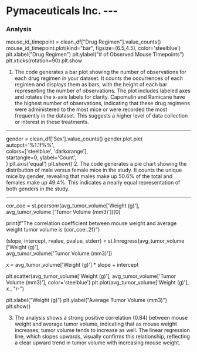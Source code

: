 # Pymaceuticals Inc. --- 
### Analysis 
mouse_id_timepoint = clean_df["Drug Regimen"].value_counts() 
mouse_id_timepoint.plot(kind="bar", figsize=(6.5,4.5), color='steelblue') 
plt.xlabel("Drug Regimen") 
plt.ylabel("# of Observed Mouse Timepoints") 
plt.xticks(rotation=90) 
plt.show 
1. The code generates a bar plot showing the number of observations for each drug 
regimen in your dataset. It counts the occurrences of each regimen and displays them as 
bars, with the height of each bar representing the number of observations. The plot 
includes labeled axes and rotates the x-axis labels for clarity. Capomulin and Ramicane 
have the highest number of observations, indicating that these drug regimens were 
administered to the most mice or were recorded the most frequently in the dataset. This 
suggests a higher level of data collection or interest in these treatments. 
____________________________________________________________________________________ 
gender = clean_df['Sex'].value_counts() 
gender.plot.pie( 
autopct='%1.1f%%',  
colors=['steelblue', 'darkorange'],  
startangle=0, 
ylabel='Count',   
) 
plt.axis('equal') 
plt.show() 
2. The code generates a pie chart showing the distribution of male versus female mice in 
the study. It counts the unique mice by gender, revealing that males make up 50.6% of the 
total and females make up 49.4%. This indicates a nearly equal representation of both 
genders in the study. 
____________________________________________________________________________________ 
cor_coe = st.pearsonr(avg_tumor_volume['Weight (g)'],  
avg_tumor_volume ['Tumor Volume (mm3)'])[0] 
  
print(f"The correlation coefficient between mouse weight and average weight tumor 
volume is {cor_coe:.2f}") 
  
(slope, intercept, rvalue, pvalue, stderr) = st.linregress(avg_tumor_volume ['Weight (g)'],  
                                                          avg_tumor_volume['Tumor Volume (mm3)']) 
  
x = avg_tumor_volume['Weight (g)'] * slope + intercept 
  
plt.scatter(avg_tumor_volume['Weight (g)'], avg_tumor_volume['Tumor Volume (mm3)'], 
color='steelblue') 
plt.plot(avg_tumor_volume['Weight (g)'], x , "r-") 
  
plt.xlabel("Weight (g)") 
plt.ylabel("Average Tumor Volume (mm3)") 
plt.show() 
  
3. The analysis shows a strong positive correlation (0.84) between mouse weight and 
average tumor volume, indicating that as mouse weight increases, tumor volume tends to 
increase as well. The linear regression line, which slopes upwards, visually confirms this 
relationship, reflecting a clear upward trend in tumor volume with increasing mouse 
weight.

